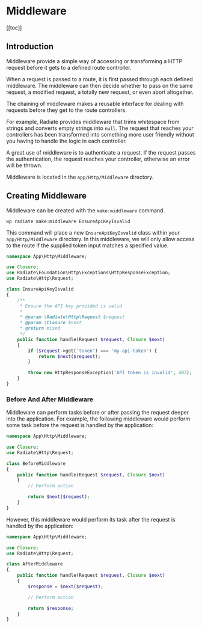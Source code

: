 # Middleware

[[toc]]

## Introduction

Middleware provide a simple way of accessing or transforming a HTTP request before it gets to a defined route controller.

When a request is passed to a route, it is first passed through each defined middleware. The middleware can then decide whether to pass on the same request, a modified request, a totally new request, or even abort altogether.

The chaining of middleware makes a reusable interface for dealing with requests before they get to the route controllers.

For example, Radiate provides middleware that trims whitespace from strings and converts empty strings into `null`. The request that reaches your controllers has been transformed into something more user friendly without you having to handle the logic in each controller.

A great use of middleware is to authenticate a request. If the request passes the authentication, the request reaches your controller, otherwise an error will be thrown.

Middleware is located in the `app/Http/Middleware` directory.

## Creating Middleware

Middleware can be created with the `make:middleware` command.

```
wp radiate make:middleware EnsureApiKeyIsvalid
```

This command will place a new `EnsureApiKeyIsvalid` class within your `app/Http/Middleware` directory. In this middleware, we will only allow access to the route if the supplied token input matches a specified value.

```php
namespace App\Http\Middleware;

use Closure;
use Radiate\Foundation\Http\Exceptions\HttpResponseException;
use Radiate\Http\Request;

class EnsureApiKeyIsvalid
{
    /**
     * Ensure the API key provided is valid
     *
     * @param \Radiate\Http\Request $request
     * @param \Closure $next
     * @return mixed
     */
    public function handle(Request $request, Closure $next)
    {
        if ($request->get('token') === 'my-api-token') {
            return $next($request);
        }

        throw new HttpResponseException('API token is invalid', 403);
    }
}
```

### Before And After Middleware

Middleware can perform tasks before or after passing the request deeper into the application. For example, the following middleware would perform some task before the request is handled by the application:

```php
namespace App\Http\Middleware;

use Closure;
use Radiate\Http\Request;

class BeforeMiddleware
{
    public function handle(Request $request, Closure $next)
    {
        // Perform action

        return $next($request);
    }
}
```

However, this middleware would perform its task after the request is handled by the application:

```php
namespace App\Http\Middleware;

use Closure;
use Radiate\Http\Request;

class AfterMiddleware
{
    public function handle(Request $request, Closure $next)
    {
        $response = $next($request);

        // Perform action

        return $response;
    }
}
```
